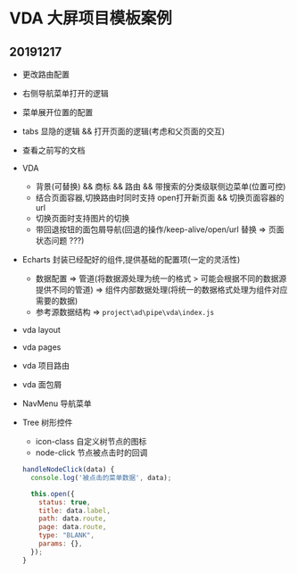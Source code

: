 # VDA 大屏项目模板案例

## 20191217

+ 更改路由配置
+ 右侧导航菜单打开的逻辑
+ 菜单展开位置的配置
+ tabs 显隐的逻辑 && 打开页面的逻辑(考虑和父页面的交互)
+ 查看之前写的文档

+ VDA
  + 背景(可替换) && 商标 && 路由 && 带搜索的分类级联侧边菜单(位置可控)
  + 结合页面容器,切换路由时同时支持 open打开新页面 && 切换页面容器的 url
  + 切换页面时支持图片的切换
  + 带回退按钮的面包屑导航(回退的操作/keep-alive/open/url 替换 => 页面状态问题 ???)

+ Echarts 封装已经配好的组件,提供基础的配置项(一定的灵活性)
  + 数据配置 => 管道(将数据源处理为统一的格式 > 可能会根据不同的数据源提供不同的管道) => 组件内部数据处理(将统一的数据格式处理为组件对应需要的数据)
  + 参考源数据结构 => `project\ad\pipe\vda\index.js`

+ vda layout
+ vda pages
+ vda 项目路由
+ vda 面包屑

+ NavMenu 导航菜单
+ Tree 树形控件
  + icon-class 自定义树节点的图标
  + node-click 节点被点击时的回调

  ```js
  handleNodeClick(data) {
    console.log('被点击的菜单数据', data);

    this.open({
      status: true,
      title: data.label,
      path: data.route,
      page: data.route,
      type: "BLANK",
      params: {},
    });
  }
  ```
